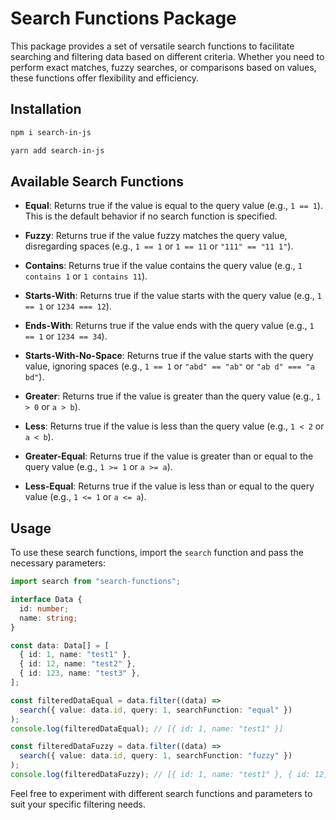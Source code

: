 # Search Functions Package

This package provides a set of versatile search functions to facilitate searching and filtering data based on different criteria. Whether you need to perform exact matches, fuzzy searches, or comparisons based on values, these functions offer flexibility and efficiency.

## Installation

```bash
npm i search-in-js
```

```bash
yarn add search-in-js
```

## Available Search Functions

- **Equal**: Returns true if the value is equal to the query value (e.g., `1 == 1`). This is the default behavior if no search function is specified.

- **Fuzzy**: Returns true if the value fuzzy matches the query value, disregarding spaces (e.g., `1 == 1` or `1 == 11` or `"111" == "11 1"`).

- **Contains**: Returns true if the value contains the query value (e.g., `1 contains 1` or `1 contains 11`).

- **Starts-With**: Returns true if the value starts with the query value (e.g., `1 == 1` or `1234 === 12`).

- **Ends-With**: Returns true if the value ends with the query value (e.g., `1 == 1` or `1234 == 34`).

- **Starts-With-No-Space**: Returns true if the value starts with the query value, ignoring spaces (e.g., `1 == 1` or `"abd" == "ab"` or `"ab d" === "a bd"`).

- **Greater**: Returns true if the value is greater than the query value (e.g., `1 > 0` or `a > b`).

- **Less**: Returns true if the value is less than the query value (e.g., `1 < 2` or `a < b`).

- **Greater-Equal**: Returns true if the value is greater than or equal to the query value (e.g., `1 >= 1` or `a >= a`).

- **Less-Equal**: Returns true if the value is less than or equal to the query value (e.g., `1 <= 1` or `a <= a`).

## Usage

To use these search functions, import the `search` function and pass the necessary parameters:

```typescript
import search from "search-functions";

interface Data {
  id: number;
  name: string;
}

const data: Data[] = [
  { id: 1, name: "test1" },
  { id: 12, name: "test2" },
  { id: 123, name: "test3" },
];

const filteredDataEqual = data.filter((data) =>
  search({ value: data.id, query: 1, searchFunction: "equal" })
);
console.log(filteredDataEqual); // [{ id: 1, name: "test1" }]

const filteredDataFuzzy = data.filter((data) =>
  search({ value: data.id, query: 1, searchFunction: "fuzzy" })
);
console.log(filteredDataFuzzy); // [{ id: 1, name: "test1" }, { id: 12, name: "test2" }, { id: 123, name: "test3" }]
```

Feel free to experiment with different search functions and parameters to suit your specific filtering needs.
